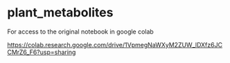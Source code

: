 # plant_metabolites

For access to the original notebook in google colab

https://colab.research.google.com/drive/1VpmegNaWXyM2ZUW_lDXfz6JCCMrZ6_F6?usp=sharing
